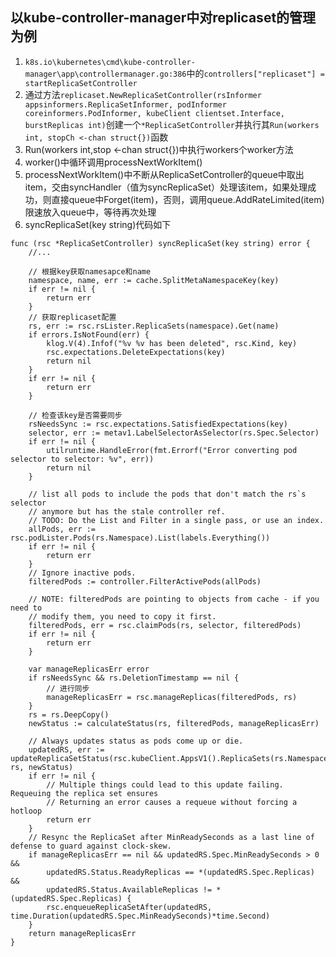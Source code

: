 ## 以kube-controller-manager中对replicaset的管理为例

1. `k8s.io\kubernetes\cmd\kube-controller-manager\app\controllermanager.go:386`中的`controllers["replicaset"] = startReplicaSetController`
2. 通过方法`replicaset.NewReplicaSetController(rsInformer appsinformers.ReplicaSetInformer, podInformer coreinformers.PodInformer, kubeClient clientset.Interface, burstReplicas int)`创建一个`*ReplicaSetController`并执行其`Run(workers int, stopCh <-chan struct{})`函数
3. Run(workers int,stop <-chan struct{})中执行workers个worker方法
4. worker()中循环调用processNextWorkItem()
5. processNextWorkItem()中不断从ReplicaSetController的queue中取出item，交由syncHandler（值为syncReplicaSet）处理该item，如果处理成功，则直接queue中Forget(item)，否则，调用queue.AddRateLimited(item)限速放入queue中，等待再次处理
6. syncReplicaSet(key string)代码如下
```
func (rsc *ReplicaSetController) syncReplicaSet(key string) error {
	//...

    // 根据key获取namesapce和name
	namespace, name, err := cache.SplitMetaNamespaceKey(key)
	if err != nil {
		return err
	}
    // 获取replicaset配置
	rs, err := rsc.rsLister.ReplicaSets(namespace).Get(name)
	if errors.IsNotFound(err) {
		klog.V(4).Infof("%v %v has been deleted", rsc.Kind, key)
		rsc.expectations.DeleteExpectations(key)
		return nil
	}
	if err != nil {
		return err
	}

    // 检查该key是否需要同步
	rsNeedsSync := rsc.expectations.SatisfiedExpectations(key)
	selector, err := metav1.LabelSelectorAsSelector(rs.Spec.Selector)
	if err != nil {
		utilruntime.HandleError(fmt.Errorf("Error converting pod selector to selector: %v", err))
		return nil
	}

	// list all pods to include the pods that don't match the rs`s selector
	// anymore but has the stale controller ref.
	// TODO: Do the List and Filter in a single pass, or use an index.
	allPods, err := rsc.podLister.Pods(rs.Namespace).List(labels.Everything())
	if err != nil {
		return err
	}
	// Ignore inactive pods.
	filteredPods := controller.FilterActivePods(allPods)

	// NOTE: filteredPods are pointing to objects from cache - if you need to
	// modify them, you need to copy it first.
	filteredPods, err = rsc.claimPods(rs, selector, filteredPods)
	if err != nil {
		return err
	}

	var manageReplicasErr error
	if rsNeedsSync && rs.DeletionTimestamp == nil {
        // 进行同步
		manageReplicasErr = rsc.manageReplicas(filteredPods, rs)
	}
	rs = rs.DeepCopy()
	newStatus := calculateStatus(rs, filteredPods, manageReplicasErr)

	// Always updates status as pods come up or die.
	updatedRS, err := updateReplicaSetStatus(rsc.kubeClient.AppsV1().ReplicaSets(rs.Namespace), rs, newStatus)
	if err != nil {
		// Multiple things could lead to this update failing. Requeuing the replica set ensures
		// Returning an error causes a requeue without forcing a hotloop
		return err
	}
	// Resync the ReplicaSet after MinReadySeconds as a last line of defense to guard against clock-skew.
	if manageReplicasErr == nil && updatedRS.Spec.MinReadySeconds > 0 &&
		updatedRS.Status.ReadyReplicas == *(updatedRS.Spec.Replicas) &&
		updatedRS.Status.AvailableReplicas != *(updatedRS.Spec.Replicas) {
		rsc.enqueueReplicaSetAfter(updatedRS, time.Duration(updatedRS.Spec.MinReadySeconds)*time.Second)
	}
	return manageReplicasErr
}
```